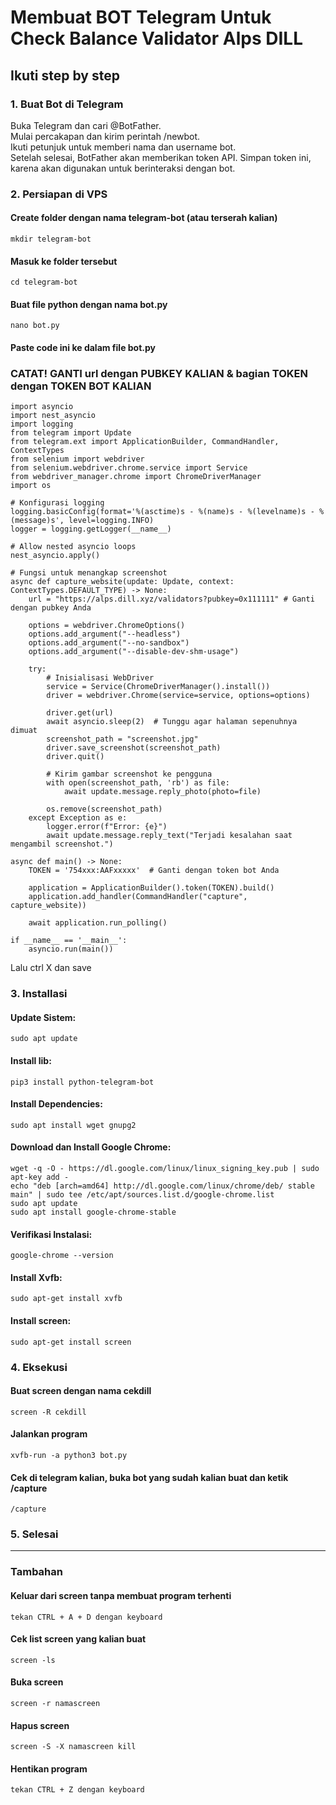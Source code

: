 # Membuat BOT Telegram Untuk Check Balance Validator Alps DILL
## Ikuti step by step <br>

### 1. Buat Bot di Telegram <br>
Buka Telegram dan cari @BotFather. <br>
Mulai percakapan dan kirim perintah /newbot. <br>
Ikuti petunjuk untuk memberi nama dan username bot. <br>
Setelah selesai, BotFather akan memberikan token API. Simpan token ini, karena akan digunakan untuk berinteraksi dengan bot. <br>

### 2. Persiapan di VPS
#### Create folder dengan nama telegram-bot (atau terserah kalian)
```
mkdir telegram-bot
```
#### Masuk ke folder tersebut
```
cd telegram-bot
```
#### Buat file python dengan nama bot.py
```
nano bot.py
```
#### Paste code ini ke dalam file bot.py
### CATAT! GANTI url dengan PUBKEY KALIAN & bagian TOKEN dengan TOKEN BOT KALIAN
```
import asyncio
import nest_asyncio
import logging
from telegram import Update
from telegram.ext import ApplicationBuilder, CommandHandler, ContextTypes
from selenium import webdriver
from selenium.webdriver.chrome.service import Service
from webdriver_manager.chrome import ChromeDriverManager
import os

# Konfigurasi logging
logging.basicConfig(format='%(asctime)s - %(name)s - %(levelname)s - %(message)s', level=logging.INFO)
logger = logging.getLogger(__name__)

# Allow nested asyncio loops
nest_asyncio.apply()

# Fungsi untuk menangkap screenshot
async def capture_website(update: Update, context: ContextTypes.DEFAULT_TYPE) -> None:
    url = "https://alps.dill.xyz/validators?pubkey=0x111111" # Ganti dengan pubkey Anda
    
    options = webdriver.ChromeOptions()
    options.add_argument("--headless")
    options.add_argument("--no-sandbox")
    options.add_argument("--disable-dev-shm-usage")

    try:
        # Inisialisasi WebDriver
        service = Service(ChromeDriverManager().install())
        driver = webdriver.Chrome(service=service, options=options)
        
        driver.get(url)
        await asyncio.sleep(2)  # Tunggu agar halaman sepenuhnya dimuat
        screenshot_path = "screenshot.jpg"
        driver.save_screenshot(screenshot_path)
        driver.quit()

        # Kirim gambar screenshot ke pengguna
        with open(screenshot_path, 'rb') as file:
            await update.message.reply_photo(photo=file)

        os.remove(screenshot_path)
    except Exception as e:
        logger.error(f"Error: {e}")
        await update.message.reply_text("Terjadi kesalahan saat mengambil screenshot.")

async def main() -> None:
    TOKEN = '754xxx:AAFxxxxx'  # Ganti dengan token bot Anda
    
    application = ApplicationBuilder().token(TOKEN).build()
    application.add_handler(CommandHandler("capture", capture_website))
    
    await application.run_polling()

if __name__ == '__main__':
    asyncio.run(main())
```
Lalu ctrl X dan save

### 3. Installasi <br>
#### Update Sistem:
```
sudo apt update
```
#### Install lib:
```
pip3 install python-telegram-bot
```
#### Install Dependencies:
```
sudo apt install wget gnupg2
```
#### Download dan Install Google Chrome:
```
wget -q -O - https://dl.google.com/linux/linux_signing_key.pub | sudo apt-key add -
echo "deb [arch=amd64] http://dl.google.com/linux/chrome/deb/ stable main" | sudo tee /etc/apt/sources.list.d/google-chrome.list
sudo apt update
sudo apt install google-chrome-stable
```
#### Verifikasi Instalasi:
```
google-chrome --version
```
#### Install Xvfb:
```
sudo apt-get install xvfb
```
#### Install screen:
```
sudo apt-get install screen
```
### 4. Eksekusi
#### Buat screen dengan nama cekdill
```
screen -R cekdill
```
#### Jalankan program
```
xvfb-run -a python3 bot.py
```
#### Cek di telegram kalian, buka bot yang sudah kalian buat dan ketik /capture
```
/capture
```
### 5. Selesai
----------------------------------------------------------------------------------------------------
### Tambahan
#### Keluar dari screen tanpa membuat program terhenti
```
tekan CTRL + A + D dengan keyboard
```
#### Cek list screen yang kalian buat
```
screen -ls
```
#### Buka screen
```
screen -r namascreen
```
#### Hapus screen
```
screen -S -X namascreen kill
```
#### Hentikan program
```
tekan CTRL + Z dengan keyboard
```
